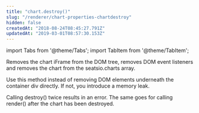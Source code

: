 ```yaml
---
title: "chart.destroy()"
slug: "/renderer/chart-properties-chartdestroy"
hidden: false
createdAt: "2018-08-24T08:45:27.791Z"
updatedAt: "2019-03-01T08:57:30.153Z"
---
```


import Tabs from '@theme/Tabs';
import TabItem from '@theme/TabItem';

Removes the chart iFrame from the DOM tree, removes DOM event listeners and removes the chart from the seatsio.charts array.

Use this method instead of removing DOM elements underneath the container div directly. If not, you introduce a memory leak.

Calling destroy() twice results in an error. The same goes for calling render() after the chart has been destroyed.
